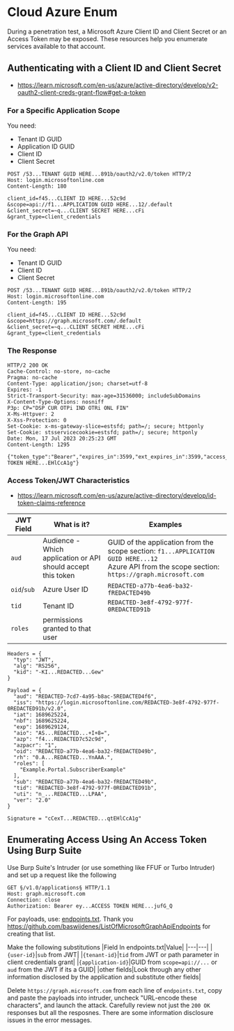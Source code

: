# Cloud Azure Enum

During a penetration test, a Microsoft Azure Client ID and Client Secret or an Access Token may be exposed. These resources help you enumerate services available to that account.

## Authenticating with a Client ID and Client Secret

- https://learn.microsoft.com/en-us/azure/active-directory/develop/v2-oauth2-client-creds-grant-flow#get-a-token

### For a Specific Application Scope

You need:
- Tenant ID GUID
- Application ID GUID
- Client ID
- Client Secret

```
POST /53...TENANT GUID HERE...891b/oauth2/v2.0/token HTTP/2
Host: login.microsoftonline.com
Content-Length: 180

client_id=f45...CLIENT ID HERE...52c9d
&scope=api://f1...APPLICATION GUID HERE...12/.default
&client_secret=~q...CLIENT SECRET HERE...cFi
&grant_type=client_credentials
```

### For the Graph API

You need:
- Tenant ID GUID
- Client ID
- Client Secret

```
POST /53...TENANT GUID HERE...891b/oauth2/v2.0/token HTTP/2
Host: login.microsoftonline.com
Content-Length: 195

client_id=f45...CLIENT ID HERE...52c9d
&scope=https://graph.microsoft.com/.default
&client_secret=~q...CLIENT SECRET HERE...cFi
&grant_type=client_credentials
```

### The Response

```
HTTP/2 200 OK
Cache-Control: no-store, no-cache
Pragma: no-cache
Content-Type: application/json; charset=utf-8
Expires: -1
Strict-Transport-Security: max-age=31536000; includeSubDomains
X-Content-Type-Options: nosniff
P3p: CP="DSP CUR OTPi IND OTRi ONL FIN"
X-Ms-Httpver: 2
X-Xss-Protection: 0
Set-Cookie: x-ms-gateway-slice=estsfd; path=/; secure; httponly
Set-Cookie: stsservicecookie=estsfd; path=/; secure; httponly
Date: Mon, 17 Jul 2023 20:25:23 GMT
Content-Length: 1295

{"token_type":"Bearer","expires_in":3599,"ext_expires_in":3599,"access_token":"eyJ...ACCESS TOKEN HERE...EHlCcA1g"}
```

### Access Token/JWT Characteristics

- https://learn.microsoft.com/en-us/azure/active-directory/develop/id-token-claims-reference

|JWT Field|What is it?|Examples|
|---|---|---|
|`aud`|Audience - Which application or API should accept this token|GUID of the application from the scope section: `f1...APPLICATION GUID HERE...12`<br/>Azure API from the scope section: `https://graph.microsoft.com`|
|`oid`/`sub`|Azure User ID|`REDACTED-a77b-4ea6-ba32-fREDACTED49b`|
|`tid`|Tenant ID|`REDACTED-3e8f-4792-977f-0REDACTED91b`|
|`roles`|permissions granted to that user|

```
Headers = {
  "typ": "JWT",
  "alg": "RS256",
  "kid": "-KI...REDACTED...Gew"
}

Payload = {
  "aud": "REDACTED-7cd7-4a95-b8ac-5REDACTED4f6",
  "iss": "https://login.microsoftonline.com/REDACTED-3e8f-4792-977f-0REDACTED91b/v2.0",
  "iat": 1689625224,
  "nbf": 1689625224,
  "exp": 1689629124,
  "aio": "AS...REDACTED...+I+8=",
  "azp": "f4...REDACTED7c52c9d",
  "azpacr": "1",
  "oid": "REDACTED-a77b-4ea6-ba32-fREDACTED49b",
  "rh": "0.A...REDACTED...YnAAA.",
  "roles": [
    "Example.Portal.SubscriberExample"
  ],
  "sub": "REDACTED-a77b-4ea6-ba32-fREDACTED49b",
  "tid": "REDACTED-3e8f-4792-977f-0REDACTED91b",
  "uti": "n_...REDACTED...LPAA",
  "ver": "2.0"
}

Signature = "cCexT...REDACTED...qtEHlCcA1g"
```

## Enumerating Access Using An Access Token Using Burp Suite

Use Burp Suite's Intruder (or use something like FFUF or Turbo Intruder) and set up a request like the following

```http
GET §/v1.0/applications§ HTTP/1.1
Host: graph.microsoft.com
Connection: close
Authorization: Bearer ey...ACCESS TOKEN HERE...jufG_Q

```

For payloads, use: [endpoints.txt](endpoints.txt). Thank you https://github.com/baswijdenes/ListOfMicrosoftGraphApiEndpoints for creating that list.

Make the following substitutions
|Field In endpoints.txt|Value|
|---|---|
|`{user-id}`|`sub` from JWT|
|`{tenant-id}`|`tid` from JWT or path parameter in client credentials grant|
|`{application-id}`|GUID from `scope=api://...` or `aud` from the JWT if its a GUID|
|other fields|Look through any other information disclosed by the application and substitute other fields|

Delete `https://graph.microsoft.com` from each line of `endpoints.txt`, copy and paste the payloads into intruder, uncheck "URL-encode these characters", and launch the attack. Carefully review not just the `200 OK` responses but all the resposnes. There are some information disclosure issues in the error messages.